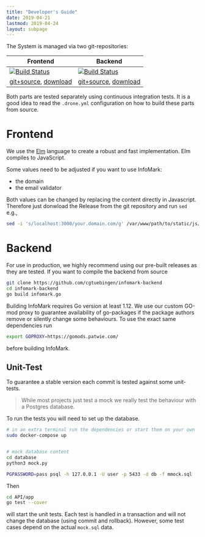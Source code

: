 ```yaml
---
title: "Developer's Guide"
date: 2019-04-21
lastmod: 2019-04-24
layout: subpage
---
```


The System is managed via two git-repositories:

|Frontend|Backend|
|----|----|
|[![Build Status](https://ci.patwie.com/api/badges/cgtuebingen/infomark-ui/status.svg)](http://ci.patwie.com/cgtuebingen/infomark-ui)|[![Build Status](https://ci.patwie.com/api/badges/cgtuebingen/infomark-backend/status.svg)](http://ci.patwie.com/cgtuebingen/infomark-backend)|
| [git+source](https://github.com/cgtuebingen/infomark-ui), [download](https://github.com/cgtuebingen/infomark-ui/releases/latest) | [git+source](https://github.com/cgtuebingen/infomark-backend), [download](https://github.com/cgtuebingen/infomark-ui/releases/latest)|

Both parts are tested separately using continuous integration tests. It is a good idea to read the `.drone.yml` configuration on how to build these parts from source.

# Frontend

We use the [Elm]((https://elm-lang.org/)) language to create a robust and fast implementation. Elm compiles to JavaScript.

Some values need to be adjusted if you want to use InfoMark:
- the domain
- the email validator

Both values can be changed by replacing the content directly in Javascript. Therefore just donwload the Release from the git repository and run `sed` e.g.,

```bash
sed -i 's/localhost:3000/your.domain.com/g' /var/www/path/to/static/js/*.js
```



# Backend

For use in production, we highly recommend using our pre-built releases as they are tested. If you want to compile the backend from source

```bash
git clone https://github.com/cgtuebingen/infomark-backend
cd infomark-backend
go build infomark.go
```

Building InfoMark requires Go version at least 1.12. We use our custom GO-mod proxy to guarantee availability of go-packages if the package authors remove or silently change some behaviours. To use the exact same dependencies run

```bash
export GOPROXY=https://gomods.patwie.com/
```

before building InfoMark.

## Unit-Test

To guarantee a stable version each commit is tested against some unit-tests.

> While most projects just test a mock we really test the behaviour with a Postgres database.

To run the tests you will need to set up the database.

```bash
# in an extra terminal run the dependencies or start them on your own
sudo docker-compose up


# mock database content
cd database
python3 mock.py

PGPASSWORD=pass psql -h 127.0.0.1 -U user -p 5433 -d db -f mmock.sql
```

Then

```bash
cd API/app
go test --cover
```

will start the unit tests. Each test is handled in a transaction and will not change the database (using commit and rollback). However, some test cases depend on the actual `mock.sql` data.